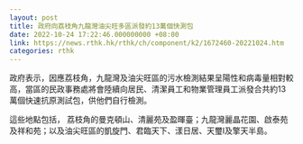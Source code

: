 ```yaml
---
layout: post
title: 政府向荔枝角九龍灣油尖旺多區派發約13萬個快測包
date: 2022-10-24 17:22:46.000000000 +08:00
link: https://news.rthk.hk/rthk/ch/component/k2/1672460-20221024.htm
categories: rthk
---
```


政府表示，因應荔枝角，九龍灣及油尖旺區的污水檢測結果呈陽性和病毒量相對較高，當區的民政事務處將會陸續向居民、清潔員工和物業管理員工派發合共約13萬個快速抗原測試包，供他們自行檢測。

這些地點包括， 荔枝角的曼克頓山、清麗苑及盈暉臺；九龍灣麗晶花園、啟泰苑及祥和苑；以及油尖旺區的凱旋門、君臨天下、漾日居、天璽I及擎天半島。
